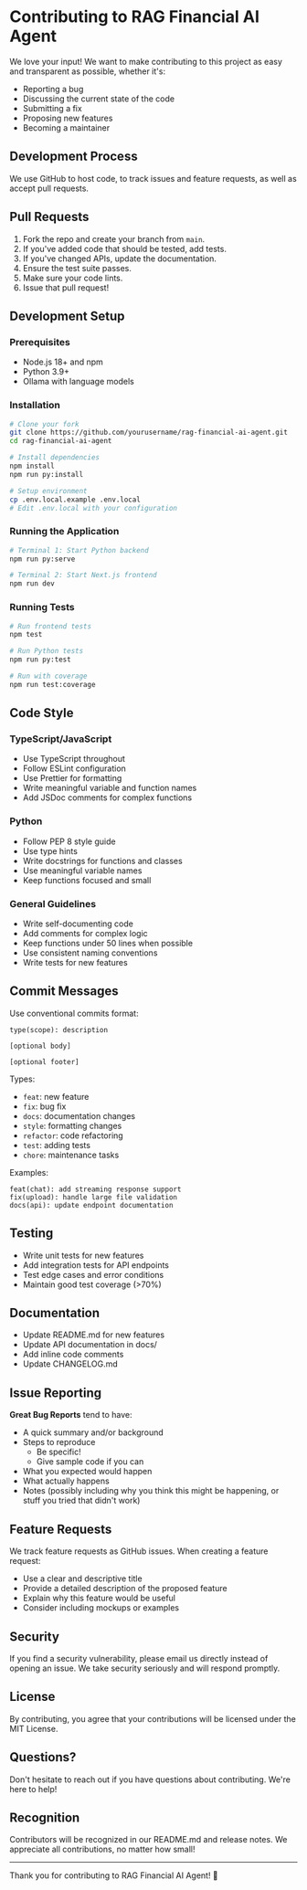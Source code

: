 # Contributing to RAG Financial AI Agent

We love your input! We want to make contributing to this project as easy and transparent as possible, whether it's:

- Reporting a bug
- Discussing the current state of the code
- Submitting a fix
- Proposing new features
- Becoming a maintainer

## Development Process

We use GitHub to host code, to track issues and feature requests, as well as accept pull requests.

## Pull Requests

1. Fork the repo and create your branch from `main`.
2. If you've added code that should be tested, add tests.
3. If you've changed APIs, update the documentation.
4. Ensure the test suite passes.
5. Make sure your code lints.
6. Issue that pull request!

## Development Setup

### Prerequisites

- Node.js 18+ and npm
- Python 3.9+
- Ollama with language models

### Installation

```bash
# Clone your fork
git clone https://github.com/yourusername/rag-financial-ai-agent.git
cd rag-financial-ai-agent

# Install dependencies
npm install
npm run py:install

# Setup environment
cp .env.local.example .env.local
# Edit .env.local with your configuration
```

### Running the Application

```bash
# Terminal 1: Start Python backend
npm run py:serve

# Terminal 2: Start Next.js frontend
npm run dev
```

### Running Tests

```bash
# Run frontend tests
npm test

# Run Python tests
npm run py:test

# Run with coverage
npm run test:coverage
```

## Code Style

### TypeScript/JavaScript

- Use TypeScript throughout
- Follow ESLint configuration
- Use Prettier for formatting
- Write meaningful variable and function names
- Add JSDoc comments for complex functions

### Python

- Follow PEP 8 style guide
- Use type hints
- Write docstrings for functions and classes
- Use meaningful variable names
- Keep functions focused and small

### General Guidelines

- Write self-documenting code
- Add comments for complex logic
- Keep functions under 50 lines when possible
- Use consistent naming conventions
- Write tests for new features

## Commit Messages

Use conventional commits format:

```
type(scope): description

[optional body]

[optional footer]
```

Types:
- `feat`: new feature
- `fix`: bug fix
- `docs`: documentation changes
- `style`: formatting changes
- `refactor`: code refactoring
- `test`: adding tests
- `chore`: maintenance tasks

Examples:
```
feat(chat): add streaming response support
fix(upload): handle large file validation
docs(api): update endpoint documentation
```

## Testing

- Write unit tests for new features
- Add integration tests for API endpoints
- Test edge cases and error conditions
- Maintain good test coverage (>70%)

## Documentation

- Update README.md for new features
- Update API documentation in docs/
- Add inline code comments
- Update CHANGELOG.md

## Issue Reporting

**Great Bug Reports** tend to have:

- A quick summary and/or background
- Steps to reproduce
  - Be specific!
  - Give sample code if you can
- What you expected would happen
- What actually happens
- Notes (possibly including why you think this might be happening, or stuff you tried that didn't work)

## Feature Requests

We track feature requests as GitHub issues. When creating a feature request:

- Use a clear and descriptive title
- Provide a detailed description of the proposed feature
- Explain why this feature would be useful
- Consider including mockups or examples

## Security

If you find a security vulnerability, please email us directly instead of opening an issue. We take security seriously and will respond promptly.

## License

By contributing, you agree that your contributions will be licensed under the MIT License.

## Questions?

Don't hesitate to reach out if you have questions about contributing. We're here to help!

## Recognition

Contributors will be recognized in our README.md and release notes. We appreciate all contributions, no matter how small!

---

Thank you for contributing to RAG Financial AI Agent! 🚀
